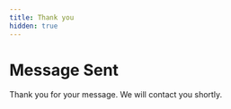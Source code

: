 ```yaml
---
title: Thank you
hidden: true
---
```


# Message Sent
Thank you for your message. We will contact you shortly.
 